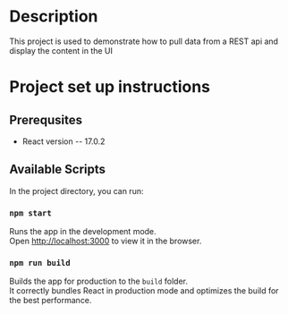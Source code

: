 # Description
This project is used to demonstrate how to pull data from a REST api and display the content in the UI

# Project set up instructions

## Prerequsites
- React version -- 17.0.2

## Available Scripts

In the project directory, you can run:

### `npm start`

Runs the app in the development mode.\
Open [http://localhost:3000](http://localhost:3000) to view it in the browser.

### `npm run build`

Builds the app for production to the `build` folder.\
It correctly bundles React in production mode and optimizes the build for the best performance.
